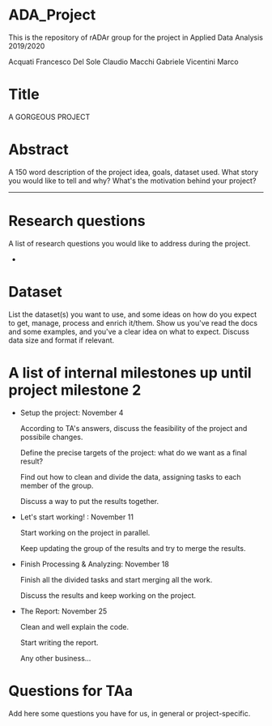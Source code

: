 # ADA_Project
This is the repository of rADAr group for the project in Applied Data Analysis 2019/2020

Acquati Francesco
Del Sole Claudio
Macchi Gabriele
Vicentini Marco

# Title
A GORGEOUS PROJECT

# Abstract
A 150 word description of the project idea, goals, dataset used. What story you would like to tell and why? What's the motivation behind your project?

---

# Research questions
A list of research questions you would like to address during the project.


- 

# Dataset
List the dataset(s) you want to use, and some ideas on how do you expect to get, manage, process and enrich it/them. Show us you've read the docs and some examples, and you've a clear idea on what to expect. Discuss data size and format if relevant.

# A list of internal milestones up until project milestone 2
- Setup the project: November 4

    According to TA's answers, discuss the feasibility of the project and possibile changes.
    
    Define the precise targets of the project: what do we want as a final result?

    Find out how to clean and divide the data, assigning tasks to each member of the group.

    Discuss a way to put the results together.

- Let's start working! : November 11

    Start working on the project in parallel.

    Keep updating the group of the results and try to merge the results.

- Finish Processing & Analyzing: November 18

    Finish all the divided tasks and start merging all the work.
    
    Discuss the results and keep working on the project.


- The Report: November 25

    Clean and well explain the code.
    
    Start writing the report.
    
    Any other business...
    
# Questions for TAa
Add here some questions you have for us, in general or project-specific.